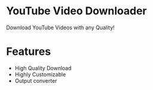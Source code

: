 # YouTube Video Downloader
Download YouTube Videos with any Quality!

# Features
- High Quality Download
- Highly Customizable
- Output converter
